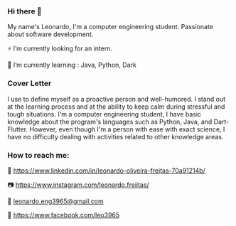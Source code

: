 ### Hi there 👋
My name's Leonardo, I'm a computer engineering student. Passionate about software development.

⚡ I’m currently looking for an intern. 

:notebook_with_decorative_cover: I’m currently learning : Java, Python, Dark

### Cover Letter
I use to define myself as a proactive person and well-humored. I stand out at the learning process and at the ability
to keep calm during stressful and tough situations. I'm a computer engineering student, I have basic knowledge about
the program's languages such as Python, Java, and Dart-Flutter. However, even though I'm a person with ease with exact science,
I have no difficulty dealing with activities related to other knowledge areas. 

### How to reach me: 

:office: https://www.linkedin.com/in/leonardo-oliveira-freitas-70a91214b/

:camera: https://www.instagram.com/leonardo.freiitas/

:postbox: leonardo.eng3965@gmail.com

💬 https://www.facebook.com/leo3965
<!--
**Leo3965/Leo3965** is a ✨ _special_ ✨ repository because its `README.md` (this file) appears on your GitHub profile.

Here are some ideas to get you started:

- 🔭 I’m currently working on ...
- 🌱 I’m currently learning ...
- 👯 I’m looking to collaborate on ...
- 🤔 I’m looking for help with ...
- 💬 Ask me about ...
- 📫 How to reach me: ...
- 😄 Pronouns: ...
- ⚡ Fun fact: ...
-->
